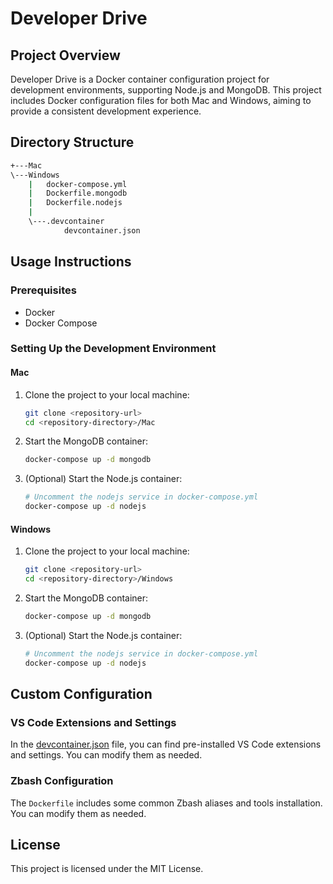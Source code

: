 # Developer Drive

## Project Overview

Developer Drive is a Docker container configuration project for development environments, supporting Node.js and MongoDB. This project includes Docker configuration files for both Mac and Windows, aiming to provide a consistent development experience.

## Directory Structure
```bash
+---Mac
\---Windows
    |   docker-compose.yml
    |   Dockerfile.mongodb
    |   Dockerfile.nodejs
    |
    \---.devcontainer
            devcontainer.json
```

## Usage Instructions

### Prerequisites

- Docker
- Docker Compose

### Setting Up the Development Environment

#### Mac

1. Clone the project to your local machine:
    ```bash
    git clone <repository-url>
    cd <repository-directory>/Mac
    ```

2. Start the MongoDB container:
    ```bash
    docker-compose up -d mongodb
    ```

3. (Optional) Start the Node.js container:
    ```bash
    # Uncomment the nodejs service in docker-compose.yml
    docker-compose up -d nodejs
    ```

#### Windows

1. Clone the project to your local machine:
    ```bash
    git clone <repository-url>
    cd <repository-directory>/Windows
    ```

2. Start the MongoDB container:
    ```bash
    docker-compose up -d mongodb
    ```

3. (Optional) Start the Node.js container:
    ```bash
    # Uncomment the nodejs service in docker-compose.yml
    docker-compose up -d nodejs
    ```

## Custom Configuration

### VS Code Extensions and Settings

In the [devcontainer.json](http://_vscodecontentref_/2) file, you can find pre-installed VS Code extensions and settings. You can modify them as needed.

### Zbash Configuration

The `Dockerfile` includes some common Zbash aliases and tools installation. You can modify them as needed.

## License

This project is licensed under the MIT License.
